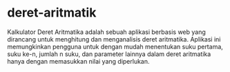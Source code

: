 # deret-aritmatik
Kalkulator Deret Aritmatika adalah sebuah aplikasi berbasis web yang dirancang untuk menghitung dan menganalisis deret aritmatika. Aplikasi ini memungkinkan pengguna untuk dengan mudah menentukan suku pertama, suku ke-n, jumlah n suku, dan parameter lainnya dalam deret aritmatika hanya dengan memasukkan nilai yang diperlukan.
